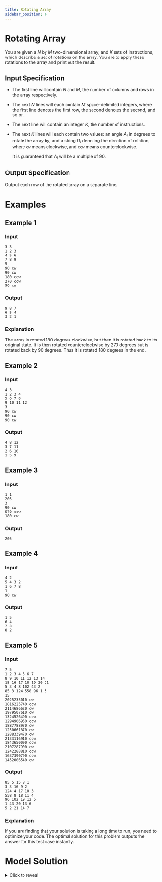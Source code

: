 ```yaml
---
title: Rotating Array
sidebar_position: 6
---
```


# Rotating Array

You are given a $N$ by $M$ two-dimensional array, and $K$ sets of instructions, which describe a set of rotations on the array.
You are to apply these rotations to the array and print out the result.

## Input Specification

- The first line will contain $N$ and $M$, the number of columns and rows in the array respectively.
- The next $N$ lines will each contain $M$ space-delimited integers, where the first line denotes the first row, the second denotes the second, and so on.
- The next line will contain an integer $K$, the number of instructions.
- The next $K$ lines will each contain two values: an angle $A_i$ in degrees to rotate the array by, and a string $D_i$ denoting the direction of rotation,
  where `cw` means clockwise, and `ccw` means counterclockwise.

  It is guaranteed that $A_i$ will be a multiple of $90$.

## Output Specification

Output each row of the rotated array on a separate line.

# Examples

## Example 1

### Input

```
3 3
1 2 3
4 5 6
7 8 9
5
90 cw
90 cw
180 ccw
270 ccw
90 cw
```

### Output

```
9 8 7
6 5 4
3 2 1
```

### Explanation

The array is rotated $180$ degrees clockwise, but then it is rotated back to its original state.
It is then rotated counterclockwise by $270$ degrees but is rotated back by $90$ degrees.
Thus it is rotated $180$ degrees in the end.

## Example 2

### Input

```
4 3
1 2 3 4
5 6 7 8
9 10 11 12
3
90 cw
90 cw
90 cw
```

### Output

```
4 8 12
3 7 11
2 6 10
1 5 9
```

## Example 3

### Input

```
1 1
205
3
90 cw
570 ccw
180 cw
```

### Output

```
205
```

## Example 4

### Input

```
4 2
5 4 3 2
1 6 7 8
1
90 cw
```

### Output

```
1 5
6 4
7 3
8 2
```

## Example 5

### Input

```
7 5
1 2 3 4 5 6 7
8 9 10 11 12 13 14
15 16 17 18 19 20 21
5 3 4 8 102 43 2
85 3 124 558 96 1 5
15
2025233010 cw
1816225740 ccw
2114686620 cw
1979507610 cw
1324526490 ccw
1294906950 ccw
1887788970 cw
1250661870 cw
1288339470 cw
2133116910 ccw
1843650090 ccw
2107287900 cw
1242288810 ccw
1637390790 ccw
1452006540 cw
```

### Output

```
85 5 15 8 1
3 3 16 9 2
124 4 17 10 3
558 8 18 11 4
96 102 19 12 5
1 43 20 13 6
5 2 21 14 7
```

### Explanation

If you are finding that your solution is taking a long time to run, you need to optimize your code.
The optimal solution for this problem outputs the answer for this test case instantly.

# Model Solution

<details><summary>Click to reveal</summary>
<p>

We begin by considering how to apply a $90\degree$ clockwise rotation to a matrix.

When dealing with transformations on matrices, it is often good to begin by considering an example matrix and seeing where different elements go:

$$
  \left[ {\begin{array}{cc}
    1 & 2 & 3 \\
    4 & 5 & 6 \\
    7 & 8 & 9 \\
  \end{array} } \right]
$$

After rotating the above matrix $90\degree$ clockwise, we obtain:

$$
  \left[ {\begin{array}{cc}
    7 & 4 & 1 \\
    8 & 5 & 2 \\
    9 & 6 & 3 \\
  \end{array} } \right]
$$

Immediately, some patterns should become obvious just from looking at this.
In particular, we see that the first row has became the last column, the second row the second column, and the third row the first column.

Based on this insight, it is trivial to write a procedure that rotates an input matrix $90\degree$ clockwise:

```py
def rot90(matrix):
    m, n = len(matrix), len(matrix[0])
    rot = [[0] * m for _ in range(n)]
    for i in range(m):
        for j in range(n):
            rot[j][-i - 1] = matrix[i][j]
    return rot
```

**Lemma 1:** An arbitrary rotation on a matrix can be equivalently expressed as a repeated application of a $90\degree$ clockwise rotation.

**Proof:** The proof for this is trivial. Below we provide two representative examples:

- A clockwise rotation of $180\degree$ is equivalent to two $90\degree$ clockwise rotations.
- A counterclockwise rotation of $90\degree$ is equivalent to a clockwise rotation of $270\degree$ and is therefore equivalent to three $90\degree$ clockwise rotations.

---

**Lemma 2:** Rotating a matrix by $N\degree$ is equivalent to rotating it by $(N \mod 360)\degree$.

**Proof:** Trivial. An intuitive explanation is that rotating the matrix $360\degree$ has no effect, and thus any full rotations can be discarded.

---

Putting together this information we obtain the following solution:

```py
def rot90(matrix):
    m, n = len(matrix), len(matrix[0])
    rot = [[0] * m for _ in range(n)]
    for i in range(m):
        for j in range(n):
            rot[j][-i - 1] = matrix[i][j]
    return rot

n, m = map(int, input().split())
matrix = [list(map(int, input().split())) for _ in range(m)]
k = int(input())
total_rots = 0
for _ in range(k):
    deg, typ = input().split()
    rots = (int(deg) % 360) // 90
    if typ == "ccw":
        rots = 4 - rots # 1 rotation counterclockwise = 3 rotations clockwise, and so on
    total_rots = (total_rots + rots) % 4

for _ in range(total_rots):
    matrix = rot90(matrix)
print("\n".join(" ".join(map(str, row)) for row in matrix))
```

**Time Complexity:** $O(K + NM)$ -- we process each rotation in $O(1)$ by deferring the actual rotations until the end. Since we operate on rotations modulo $4$, there are at most $3$ rotations to apply leading to $O(NM)$ work performing the actual rotations at the end.

</p>
</details>
